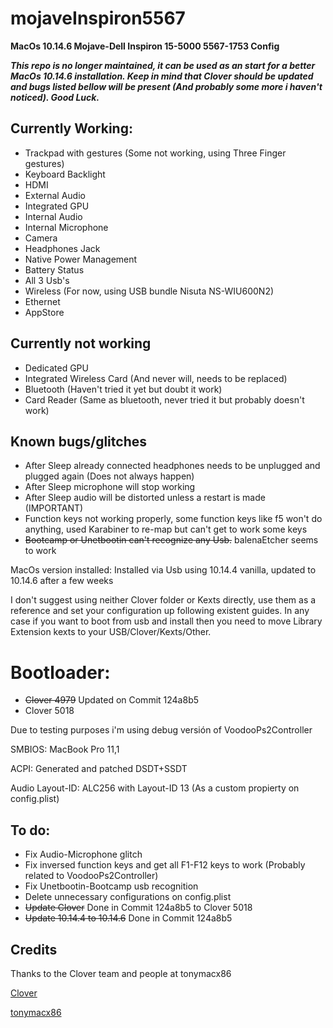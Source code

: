 # mojaveInspiron5567
**MacOs 10.14.6 Mojave-Dell Inspiron 15-5000 5567-1753 Config**

**_This repo is no longer maintained, it can be used as an start for a better MacOs 10.14.6 installation. Keep in mind that Clover should be updated and bugs listed bellow will be present (And probably some more i haven't noticed). Good Luck._**




## Currently Working:

- Trackpad with gestures (Some not working, using Three Finger gestures)
- Keyboard Backlight
- HDMI
- External Audio
- Integrated GPU
- Internal Audio
- Internal Microphone
- Camera
- Headphones Jack
- Native Power Management
- Battery Status
- All 3 Usb's
- Wireless (For now, using USB bundle Nisuta NS-WIU600N2)
- Ethernet
- AppStore


## Currently not working

- Dedicated GPU
- Integrated Wireless Card (And never will, needs to be replaced)
- Bluetooth (Haven't tried it yet but doubt it work)
- Card Reader (Same as bluetooth, never tried it but probably doesn't work)

## Known bugs/glitches

- After Sleep already connected headphones needs to be unplugged and plugged again (Does not always happen)
- After Sleep microphone will stop working
- After Sleep audio will be distorted unless a restart is made (IMPORTANT)
- Function keys not working properly, some function keys like f5 won't do anything, used Karabiner to re-map but can't get to work some keys
- ~~Bootcamp or Unetbootin can't recognize any Usb.~~ balenaEtcher seems to work


MacOs version installed: Installed via Usb using 10.14.4 vanilla, updated to 10.14.6 after a few weeks

I don't suggest using neither Clover folder or Kexts directly, use them as a reference and set your configuration up following existent guides. In any case if you want to boot from usb and install then you need to move Library Extension kexts to your USB/Clover/Kexts/Other.

# Bootloader: 
- ~~Clover 4979~~ Updated on Commit 124a8b5
- Clover 5018

Due to testing purposes i'm using debug versión of VoodooPs2Controller


SMBIOS: MacBook Pro 11,1

ACPI: Generated and patched DSDT+SSDT

Audio Layout-ID: ALC256 with Layout-ID 13 (As a custom propierty on config.plist)

## To do:

- Fix Audio-Microphone glitch
- Fix inversed function keys and get all F1-F12 keys to work (Probably related to VoodooPs2Controller)
- Fix Unetbootin-Bootcamp usb recognition
- Delete unnecessary configurations on config.plist
- ~~Update Clover~~ Done in Commit 124a8b5 to Clover 5018
- ~~Update 10.14.4 to 10.14.6~~ Done in Commit 124a8b5

## Credits

Thanks to the Clover team and people at tonymacx86

[Clover](https://github.com/CloverHackyColor/CloverBootloader)

[tonymacx86](https://www.tonymacx86.com/)
